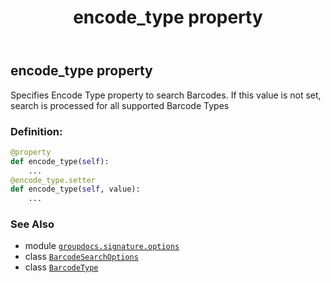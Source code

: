 ﻿---
title: encode_type property
second_title: GroupDocs.Signature for Python via .NET API References
description: 
type: docs
url: /python-net/groupdocs.signature.options/barcodesearchoptions/encode_type/
is_root: false
weight: 40
---

## encode_type property


Specifies Encode Type property to search Barcodes.
If this value is not set, search is processed for all supported Barcode Types
### Definition:
```python
@property
def encode_type(self):
    ...
@encode_type.setter
def encode_type(self, value):
    ...
```

### See Also
* module [`groupdocs.signature.options`](../../)
* class [`BarcodeSearchOptions`](/signature/python-net/groupdocs.signature.options/barcodesearchoptions)
* class [`BarcodeType`](/signature/python-net/groupdocs.signature.domain/barcodetype)
